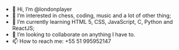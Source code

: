 - 👋 Hi, I’m @londonplayer
- 👀 I’m interested in chess, coding, music and a lot of other thing;
- 🌱 I’m currently learning HTML 5, CSS, JavaScript, C, Python and ReactJS;
- 💞️ I’m looking to collaborate on anything I have to.
- 📫 How to reach me: +55 51 995952147

<!---
londonplayer/londonplayer is a ✨ special ✨ repository because its `README.md` (this file) appears on your GitHub profile.
You can click the Preview link to take a look at your changes.
--->
